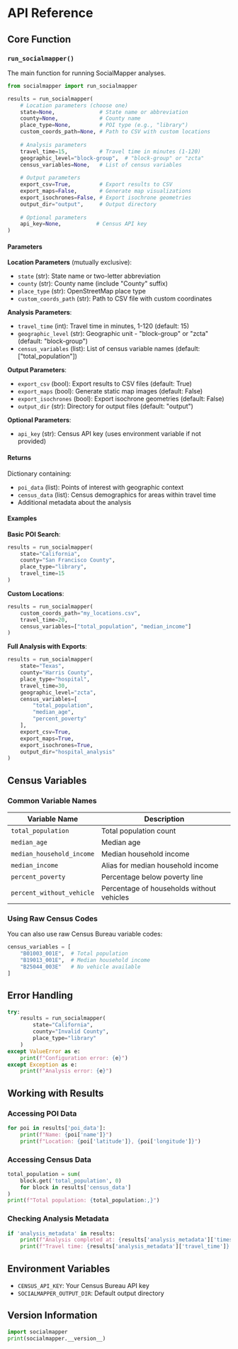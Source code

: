 # API Reference

## Core Function

### `run_socialmapper()`

The main function for running SocialMapper analyses.

```python
from socialmapper import run_socialmapper

results = run_socialmapper(
    # Location parameters (choose one)
    state=None,              # State name or abbreviation
    county=None,             # County name
    place_type=None,         # POI type (e.g., "library")
    custom_coords_path=None, # Path to CSV with custom locations
    
    # Analysis parameters
    travel_time=15,          # Travel time in minutes (1-120)
    geographic_level="block-group",  # "block-group" or "zcta"
    census_variables=None,   # List of census variables
    
    # Output parameters
    export_csv=True,         # Export results to CSV
    export_maps=False,       # Generate map visualizations
    export_isochrones=False, # Export isochrone geometries
    output_dir="output",     # Output directory
    
    # Optional parameters
    api_key=None,           # Census API key
)
```

#### Parameters

**Location Parameters** (mutually exclusive):
- `state` (str): State name or two-letter abbreviation
- `county` (str): County name (include "County" suffix)
- `place_type` (str): OpenStreetMap place type
- `custom_coords_path` (str): Path to CSV file with custom coordinates

**Analysis Parameters**:
- `travel_time` (int): Travel time in minutes, 1-120 (default: 15)
- `geographic_level` (str): Geographic unit - "block-group" or "zcta" (default: "block-group")
- `census_variables` (list): List of census variable names (default: ["total_population"])

**Output Parameters**:
- `export_csv` (bool): Export results to CSV files (default: True)
- `export_maps` (bool): Generate static map images (default: False)
- `export_isochrones` (bool): Export isochrone geometries (default: False)
- `output_dir` (str): Directory for output files (default: "output")

**Optional Parameters**:
- `api_key` (str): Census API key (uses environment variable if not provided)

#### Returns

Dictionary containing:
- `poi_data` (list): Points of interest with geographic context
- `census_data` (list): Census demographics for areas within travel time
- Additional metadata about the analysis

#### Examples

**Basic POI Search**:
```python
results = run_socialmapper(
    state="California",
    county="San Francisco County",
    place_type="library",
    travel_time=15
)
```

**Custom Locations**:
```python
results = run_socialmapper(
    custom_coords_path="my_locations.csv",
    travel_time=20,
    census_variables=["total_population", "median_income"]
)
```

**Full Analysis with Exports**:
```python
results = run_socialmapper(
    state="Texas",
    county="Harris County",
    place_type="hospital",
    travel_time=30,
    geographic_level="zcta",
    census_variables=[
        "total_population",
        "median_age",
        "percent_poverty"
    ],
    export_csv=True,
    export_maps=True,
    export_isochrones=True,
    output_dir="hospital_analysis"
)
```

## Census Variables

### Common Variable Names

| Variable Name | Description |
|--------------|-------------|
| `total_population` | Total population count |
| `median_age` | Median age |
| `median_household_income` | Median household income |
| `median_income` | Alias for median household income |
| `percent_poverty` | Percentage below poverty line |
| `percent_without_vehicle` | Percentage of households without vehicles |

### Using Raw Census Codes

You can also use raw Census Bureau variable codes:
```python
census_variables = [
    "B01003_001E",  # Total population
    "B19013_001E",  # Median household income
    "B25044_003E"   # No vehicle available
]
```

## Error Handling

```python
try:
    results = run_socialmapper(
        state="California",
        county="Invalid County",
        place_type="library"
    )
except ValueError as e:
    print(f"Configuration error: {e}")
except Exception as e:
    print(f"Analysis error: {e}")
```

## Working with Results

### Accessing POI Data
```python
for poi in results['poi_data']:
    print(f"Name: {poi['name']}")
    print(f"Location: {poi['latitude']}, {poi['longitude']}")
```

### Accessing Census Data
```python
total_population = sum(
    block.get('total_population', 0) 
    for block in results['census_data']
)
print(f"Total population: {total_population:,}")
```

### Checking Analysis Metadata
```python
if 'analysis_metadata' in results:
    print(f"Analysis completed at: {results['analysis_metadata']['timestamp']}")
    print(f"Travel time: {results['analysis_metadata']['travel_time']} minutes")
```

## Environment Variables

- `CENSUS_API_KEY`: Your Census Bureau API key
- `SOCIALMAPPER_OUTPUT_DIR`: Default output directory

## Version Information

```python
import socialmapper
print(socialmapper.__version__)
```